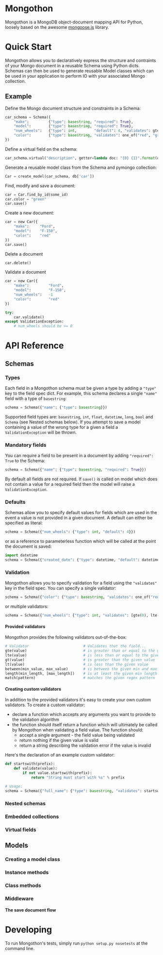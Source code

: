 # Mongothon

Mongothon is a MongoDB object-document mapping API for Python, loosely based on the awesome [mongoose.js](http://mongoosejs.com/) library.


# Quick Start

Mongothon allows you to declaratively express the structure and contraints of your Mongo document in a reusable Schema using Python dicts. Schemas can then be used to generate reusable Model classes which can be used in your application to perform IO with your associated Mongo collection.

## Example

Define the Mongo document structure and constraints in a Schema:
```python
car_schema = Schema({
    "make":         {"type": basestring, "required": True},
    "model":        {"type": basestring, "required": True},
    "num_wheels":   {"type": int,        "default": 4, "validates": gte(0)}
    "color":        {"type": basestring, "validates": one_of("red", "green", "blue")}
})
```

Define a virtual field on the schema:
```python
car_schema.virtual("description", getter=lambda doc: "{0} {1}".format(doc.make, doc.model))
```

Generate a reusable model class from the Schema and pymongo collection:
```python
Car = create_model(car_schema, db['car'])
```

Find, modify and save a document:
```python
car = Car.find_by_id(some_id)
car.color = "green"
car.save()
```

Create a new document:
```python
car = new Car({
    "make":     "Ford",
    "model":    "F-150",
    "color":    "red"
})
car.save()
```

Delete a document
```python
car.delete()
```

Validate a document
```python
car = new Car({
    "make":         "Ford",
    "model":        "F-150",
    "num_wheels":   -1
    "color":        "red"
})

try:
    car.validate()
except ValidationException:
    # num_wheels should be >= 0

```

# API Reference

## Schemas

### Types

Each field in a Mongothon schema must be given a type by adding a `"type"` key to the field spec dict. For example, this schema declares a single `"name"` field with a type of `basestring`:
```python
schema = Schema({"name": {"type": basestring}})
```
Supported field types are: `basestring`, `int`, `float`, `datetime`, `long`, `bool` and `Schema` (see Nested schemas below). 
If you attempt to save a model containing a value of the wrong type for a given a field a `ValidationException` will be thrown.

### Mandatory fields
You can require a field to be present in a document by adding `"required": True` to the Schema:
```python
schema = Schema({"name": {"type": basestring, "required": True}})
```
By default all fields are not required.
If `save()` is called on model which does not contain a value for a required field then the model will raise a `ValidationException`.

### Defaults
Schemas allow you to specify default values for fields which are used in the event a value is not provided in a given document.
A default can either be specified as literal:
```python
schema = Schema({"num_wheels": {"type": int, "default": 4}})
```
or as a reference to parameterless function which will be called at the point the document is saved:
```python
import datetime
schema = Schema({"created_date": {"type": datetime, "default": datetime.now}})
```

### Validation
Mongothon allows you to specify validation for a field using the `"validates"` key in the field spec. 
You can specify a single validator:
```python
schema = Schema({"color": {"type": basestring, "validates": one_of("red", "green", "blue")}})
```
or multiple validators:
```python
schema = Schema({"num_wheels": {"type": int, "validates": [gte(0), lte(6)]}})
```

#### Provided validators
Mongothon provides the following validators out-of-the-box:
```python
# Validator                         # Validates that the field...
gte(value)                          # is greater than or equal to the given value
lte(value)                          # is less than or equal to the given value
gt(value)                           # is greater than the given value
lt(value)                           # is less than the given value
between(min_value, max_value)       # is between the given min and max values
length(min_length, [max_length])    # is at least the given min length and (optionally) at most the given max length 
match(pattern)                      # matches the given regex pattern
```

#### Creating custom validators
In addition to the provided validators it's easy to create your own custom validators. 
To create a custom validator:
 - declare a function which accepts any arguments you want to provide to the validation algorithm
 - the function should itself return a function which will ultimately be called by Mongothon when validating a field value. The function should:
    - accept a single argument - the field value being validated
    - return nothing if the given value is valid
    - return a string describing the validation error if the value is invalid

Here's the declaration of an example custom validator:
```python
def startswith(prefix):
    def validate(value):
        if not value.startswith(prefix):
            return "String must start with %s" % prefix

# Usage:
schema = Schema({"full_name": {"type": basestring, "validates": startswith("Mr")}})
```

### Nested schemas

### Embedded collections

### Virtual fields

## Models

### Creating a model class

### Instance methods

### Class methods

### Middleware

#### The save document flow


# Developing

To run Mongothon's tests, simply run `python setup.py nosetests` at the command line.